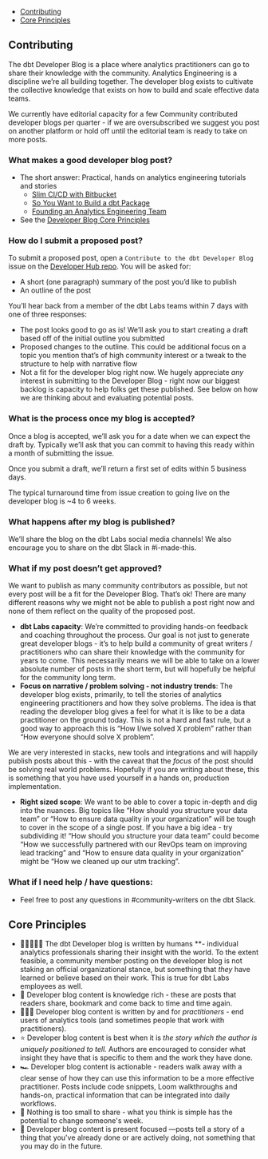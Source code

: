 
* [Contributing](#contributing)
* [Core Principles](#core-principles)

## Contributing

The dbt Developer Blog is a place where analytics practitioners can go to share their knowledge with the community. Analytics Engineering is a discipline we’re all  building together. The developer blog exists to cultivate the collective knowledge that exists on how to build and scale effective data teams.

We currently have editorial capacity for a few Community contributed developer blogs per quarter - if we are oversubscribed we suggest you post on another platform or hold off until the editorial team is ready to take on more posts.

### What makes a good developer blog post?

- The short answer: Practical, hands on analytics engineering tutorials and stories
    - [Slim CI/CD with Bitbucket](https://docs.getdbt.com/blog/slim-ci-cd-with-bitbucket-pipelines)
    - [So You Want to Build a dbt Package](https://docs.getdbt.com/blog/so-you-want-to-build-a-package)
    - [Founding an Analytics Engineering Team](https://docs.getdbt.com/blog/founding-an-analytics-engineering-team-smartsheet)
- See the [Developer Blog Core Principles](#core-principles)

### How do I submit a proposed post?

To submit a proposed post, open a `Contribute to the dbt Developer Blog` issue on the [Developer Hub repo](https://github.com/dbt-labs/docs.getdbt.com/issues/new/choose). You will be asked for:

- A short (one paragraph) summary of the post you’d like to publish
- An outline of the post

You’ll hear back from a member of the dbt Labs teams within 7 days with one of three responses:

- The post looks good to go as is! We’ll ask you to start creating a draft based off of the initial outline you submitted
- Proposed changes to the outline. This could be additional focus on a topic you mention that’s of high community interest or a tweak to the structure to help with narrative flow
- Not a fit for the developer blog right now. We hugely appreciate *any* interest in submitting to the Developer Blog - right now our biggest backlog is capacity to help folks get these published. See below on how we are thinking about and evaluating potential posts.

### What is the process once my blog is accepted?

Once a blog is accepted, we’ll ask you for a date when we can expect the draft by. Typically we’ll ask that you can commit to having this ready within a month of submitting the issue.

Once you submit a draft, we’ll return a first set of edits within 5 business days.

The typical turnaround time from issue creation to going live on the developer blog is ~4 to 6 weeks.

### What happens after my blog is published?

We’ll share the blog on the dbt Labs social media channels! We also encourage you to share on the dbt Slack in #i-made-this.

### What if my post doesn’t get approved?

We want to publish as many community contributors as possible, but not every post will be a fit for the Developer Blog. That’s ok! There are many different reasons why we might not be able to publish a post right now and none of them reflect on the quality of the proposed post.

- **dbt Labs capacity**: We’re committed to providing hands-on feedback and coaching throughout the process. Our goal is not just to generate great developer blogs - it’s to help build a community of great writers / practitioners who can share their knowledge with the community for years to come. This necessarily means we will be able to take on a lower absolute number of posts in the short term, but will hopefully be helpful for the community long term.
- **Focus on narrative / problem solving - not industry trends**: The developer blog exists, primarily, to tell the stories of analytics engineering practitioners and how they solve problems. The idea is that reading the developer blog gives a feel for what it is like to be a data practitioner on the ground today. This is not a hard and fast rule, but a good way to approach this is “How I/we solved X problem” rather than “How everyone should solve X problem”.

We are very interested in stacks, new tools and integrations and will happily publish posts about this - with the caveat that the *focus* of the post should be solving real world problems. Hopefully if you are writing about these, this is something that you have used yourself in a hands on, production implementation.

- **Right sized scope**: We want to be able to cover a topic in-depth and dig into the nuances. Big topics like “How should you structure your data team” or “How to ensure data quality in your organization” will be tough to cover in the scope of a single post. If you have a big idea - try subdividing it! “How should you structure your data team” could become “How we successfully partnered with our RevOps team on improving lead tracking” and “How to ensure data quality in your organization” might be “How we cleaned up our utm tracking”.

### What if I need help / have questions:

- Feel free to post any questions in #community-writers on the dbt Slack.

## Core Principles

- 🧑🏻‍🤝‍🧑🏾 The dbt Developer blog is written by humans  **- individual analytics professionals sharing their insight with the world. To the extent feasible, a community member posting on the developer blog is not staking an official organizational stance, but something that *they* have learned or believe based on their work. This is true for dbt Labs employees as well.
- 💍 Developer blog content is knowledge rich - these are posts that readers share, bookmark and come back to time and time again.
- ⛹🏼‍♂️ Developer blog content is written by and for *practitioners* - end users of analytics tools (and sometimes people that work with practitioners).
- ⭐ Developer blog content is best when it is *the story which the author is uniquely positioned to tell.* Authors are encouraged to consider what insight they have that is specific to them and the work they have done.
- 🏎️  Developer blog content is actionable - readers walk away with a clear sense of how they can use this information to be a more effective practitioner. Posts include code snippets, Loom walkthroughs and hands-on, practical information that can be integrated into daily workflows.
- 🤏 Nothing is too small to share - what you think is simple has the potential to change someone's week.
- 🔮 Developer blog content is present focused —posts tell a story of a thing that you've already done or are actively doing, not something that you may do in the future.
